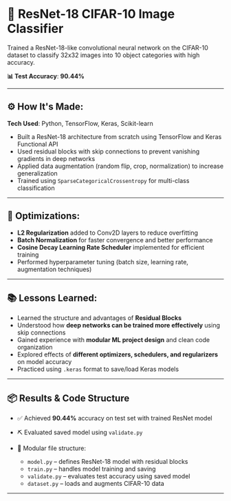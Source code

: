 # 🧠 ResNet-18 CIFAR-10 Image Classifier

Trained a ResNet-18-like convolutional neural network on the CIFAR-10 dataset to classify 32x32 images into 10 object categories with high accuracy.

**📊 Test Accuracy**: **90.44%**

---

## ⚙️ How It's Made:

**Tech Used**: Python, TensorFlow, Keras, Scikit-learn

* Built a ResNet-18 architecture from scratch using TensorFlow and Keras Functional API
* Used residual blocks with skip connections to prevent vanishing gradients in deep networks
* Applied data augmentation (random flip, crop, normalization) to increase generalization
* Trained using `SparseCategoricalCrossentropy` for multi-class classification

---

## 🚀 Optimizations:

* **L2 Regularization** added to Conv2D layers to reduce overfitting
* **Batch Normalization** for faster convergence and better performance
* **Cosine Decay Learning Rate Scheduler** implemented for efficient training
* Performed hyperparameter tuning (batch size, learning rate, augmentation techniques)

---

## 📚 Lessons Learned:

* Learned the structure and advantages of **Residual Blocks**
* Understood how **deep networks can be trained more effectively** using skip connections
* Gained experience with **modular ML project design** and clean code organization
* Explored effects of **different optimizers, schedulers, and regularizers** on model accuracy
* Practiced using `.keras` format to save/load Keras models

---

## 📦 Results & Code Structure

* ✅ Achieved **90.44%** accuracy on test set with trained ResNet model
* ⛏️ Evaluated saved model using `validate.py`
* 📂 Modular file structure:

  * `model.py` – defines ResNet-18 model with residual blocks
  * `train.py` – handles model training and saving
  * `validate.py` – evaluates test accuracy using saved model
  * `dataset.py` – loads and augments CIFAR-10 data

---
